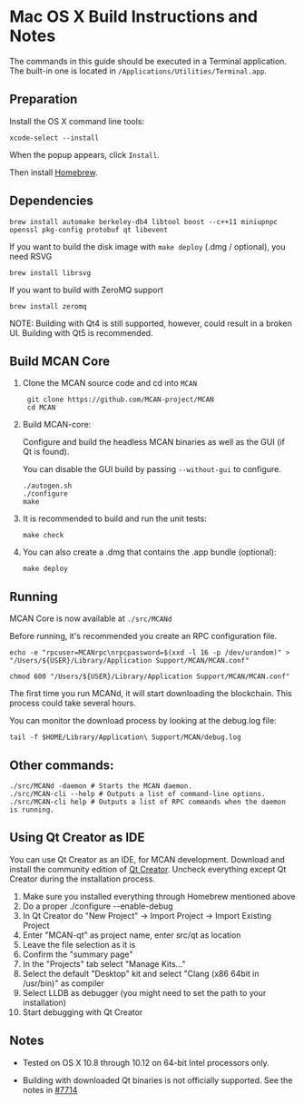 Mac OS X Build Instructions and Notes
====================================
The commands in this guide should be executed in a Terminal application.
The built-in one is located in `/Applications/Utilities/Terminal.app`.

Preparation
-----------
Install the OS X command line tools:

`xcode-select --install`

When the popup appears, click `Install`.

Then install [Homebrew](https://brew.sh).

Dependencies
----------------------

    brew install automake berkeley-db4 libtool boost --c++11 miniupnpc openssl pkg-config protobuf qt libevent

If you want to build the disk image with `make deploy` (.dmg / optional), you need RSVG

    brew install librsvg

If you want to build with ZeroMQ support
    
    brew install zeromq

NOTE: Building with Qt4 is still supported, however, could result in a broken UI. Building with Qt5 is recommended.

Build MCAN Core
------------------------

1. Clone the MCAN source code and cd into `MCAN`

        git clone https://github.com/MCAN-project/MCAN
        cd MCAN

2.  Build MCAN-core:

    Configure and build the headless MCAN binaries as well as the GUI (if Qt is found).

    You can disable the GUI build by passing `--without-gui` to configure.

        ./autogen.sh
        ./configure
        make

3.  It is recommended to build and run the unit tests:

        make check

4.  You can also create a .dmg that contains the .app bundle (optional):

        make deploy

Running
-------

MCAN Core is now available at `./src/MCANd`

Before running, it's recommended you create an RPC configuration file.

    echo -e "rpcuser=MCANrpc\nrpcpassword=$(xxd -l 16 -p /dev/urandom)" > "/Users/${USER}/Library/Application Support/MCAN/MCAN.conf"

    chmod 600 "/Users/${USER}/Library/Application Support/MCAN/MCAN.conf"

The first time you run MCANd, it will start downloading the blockchain. This process could take several hours.

You can monitor the download process by looking at the debug.log file:

    tail -f $HOME/Library/Application\ Support/MCAN/debug.log

Other commands:
-------

    ./src/MCANd -daemon # Starts the MCAN daemon.
    ./src/MCAN-cli --help # Outputs a list of command-line options.
    ./src/MCAN-cli help # Outputs a list of RPC commands when the daemon is running.

Using Qt Creator as IDE
------------------------
You can use Qt Creator as an IDE, for MCAN development.
Download and install the community edition of [Qt Creator](https://www.qt.io/download/).
Uncheck everything except Qt Creator during the installation process.

1. Make sure you installed everything through Homebrew mentioned above
2. Do a proper ./configure --enable-debug
3. In Qt Creator do "New Project" -> Import Project -> Import Existing Project
4. Enter "MCAN-qt" as project name, enter src/qt as location
5. Leave the file selection as it is
6. Confirm the "summary page"
7. In the "Projects" tab select "Manage Kits..."
8. Select the default "Desktop" kit and select "Clang (x86 64bit in /usr/bin)" as compiler
9. Select LLDB as debugger (you might need to set the path to your installation)
10. Start debugging with Qt Creator

Notes
-----

* Tested on OS X 10.8 through 10.12 on 64-bit Intel processors only.

* Building with downloaded Qt binaries is not officially supported. See the notes in [#7714](https://github.com/bitcoin/bitcoin/issues/7714)
